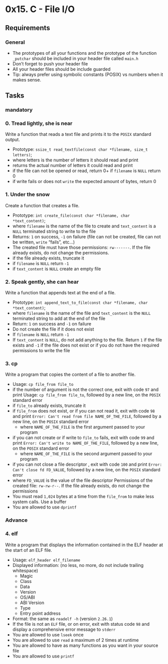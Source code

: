 #  0x15. C - File I/O

## Requirements

### General

  - The prototypes of all your functions and the prototype of the function `_putchar` should be included in your header file called `main.h`
  - Don’t forget to push your header file
  - All your header files should be include guarded
  - Tip: always prefer using symbolic constants (POSIX) vs numbers when it makes sense.

## Tasks

### mandatory

### 0. Tread lightly, she is near

  Write a function that reads a text file and prints it to the `POSIX` standard output.

  - Prototype: `ssize_t read_textfile(const char *filename, size_t letters)`;
  - where letters is the number of letters it should read and print
  - returns the actual number of letters it could read and print
  - if the file can not be opened or read, return 0+ if `filename` is `NULL` return 0
  - if write fails or does not `write` the expected amount of bytes, return 0

### 1. Under the snow

  Create a function that creates a file.

  - Prototype: `int create_file(const char *filename, char *text_content)`;
  - where `filename` is the name of the file to create and `text_content` is a `NULL` terminated string to write to the file
  - Returns: `1` on success, `-1` on failure (file can not be created, file can not be written, `write` “fails”, etc…)
  - The created file must have those permissions: `rw-------`. If the file already exists, do not change the permissions.
  - if the file already exists, truncate it
  - if `filename` is `NULL` return `-1`
  - if `text_content` is `NULL` create an empty file

### 2. Speak gently, she can hear

  Write a function that appends text at the end of a file.

  - Prototype: `int append_text_to_file(const char *filename, char *text_content)`;
  - where `filename` is the name of the file and `text_content` is the `NULL` terminated string to add at the end of the file
  - Return: `1` on success and `-1` on failure
  - Do not create the file if it does not exist
  - If `filename` is `NULL` return `-1`
  - If `text_content` is `NULL`, do not add anything to the file. Return `1` if the file exists and `-1` if the file does not exist or if you do not have the required permissions to write the file

### 3. cp

  Write a program that copies the content of a file to another file.

  - Usage: `cp file_from file_to`
  - if the number of argument is not the correct one, exit with code `97` and print Usage: `cp file_from file_to`, followed by a new line, on the `POSIX` standard error
  - if `file_to` already exists, truncate it
  - if `file_from` does not exist, or if you can not read it, exit with code `98` and print `Error: Can't read from file NAME_OF_THE_FILE`, followed by a new line, on the `POSIX` standard error
     - where `NAME_OF_THE_FILE` is the first argument passed to your program
  - if you can not create or if write to `file_to` fails, exit with code `99` and print `Error: Can't write to NAME_OF_THE_FILE`, followed by a new line, on the `POSIX` standard error
     -  where `NAME_OF_THE_FILE` is the second argument passed to your program
  - if you can not close a file descriptor , exit with code `100` and print `Error: Can't close fd FD_VALUE`, followed by a new line, on the `POSIX` standard error
  - where `FD_VALUE` is the value of the file descriptor
Permissions of the created file: `rw-rw-r--`. If the file already exists, do not change the permissions
  - You must read `1,024` bytes at a time from the `file_from` to make less system calls. Use a buffer
  - You are allowed to use `dprintf`

### Advance  

### 4. elf

  Write a program that displays the information contained in the ELF header at the start of an ELF file.

  - Usage: `elf_header elf_filename`
  - Displayed information: (no less, no more, do not include trailing whitespace)
    - Magic
    - Class
    - Data
    - Version
    - OS/ABI
    - ABI Version
    - Type
    - Entry point address
  - Format: the same as `readelf -h` (version `2.26.1`)
  - If the file is not an `ELF` file, or on error, exit with status code `98` and display a comprehensive error message to `stderr`
  - You are allowed to use `lseek` once
  - You are allowed to use `read` a maximum of 2 times at runtime
  - You are allowed to have as many functions as you want in your source file
  - You are allowed to use `printf`
